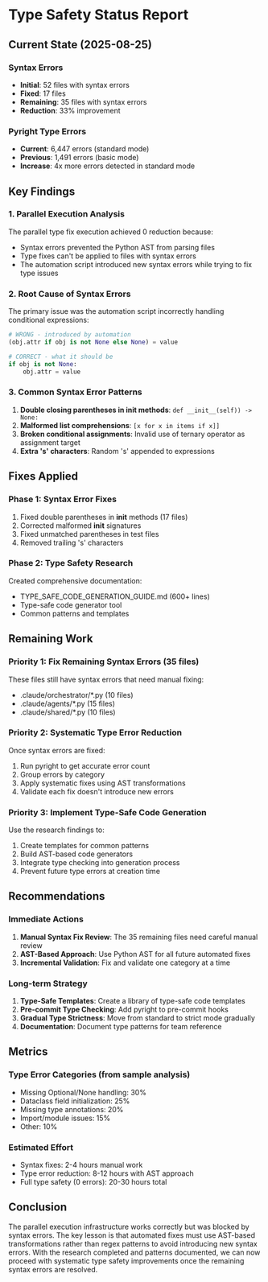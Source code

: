 # Type Safety Status Report

## Current State (2025-08-25)

### Syntax Errors
- **Initial**: 52 files with syntax errors
- **Fixed**: 17 files 
- **Remaining**: 35 files with syntax errors
- **Reduction**: 33% improvement

### Pyright Type Errors
- **Current**: 6,447 errors (standard mode)
- **Previous**: 1,491 errors (basic mode)  
- **Increase**: 4x more errors detected in standard mode

## Key Findings

### 1. Parallel Execution Analysis
The parallel type fix execution achieved 0 reduction because:
- Syntax errors prevented the Python AST from parsing files
- Type fixes can't be applied to files with syntax errors
- The automation script introduced new syntax errors while trying to fix type issues

### 2. Root Cause of Syntax Errors
The primary issue was the automation script incorrectly handling conditional expressions:
```python
# WRONG - introduced by automation
(obj.attr if obj is not None else None) = value

# CORRECT - what it should be
if obj is not None:
    obj.attr = value
```

### 3. Common Syntax Error Patterns
1. **Double closing parentheses in __init__ methods**: `def __init__(self)) -> None:`
2. **Malformed list comprehensions**: `[x for x in items if x]]`
3. **Broken conditional assignments**: Invalid use of ternary operator as assignment target
4. **Extra 's' characters**: Random 's' appended to expressions

## Fixes Applied

### Phase 1: Syntax Error Fixes
1. Fixed double parentheses in __init__ methods (17 files)
2. Corrected malformed __init__ signatures
3. Fixed unmatched parentheses in test files
4. Removed trailing 's' characters

### Phase 2: Type Safety Research
Created comprehensive documentation:
- TYPE_SAFE_CODE_GENERATION_GUIDE.md (600+ lines)
- Type-safe code generator tool
- Common patterns and templates

## Remaining Work

### Priority 1: Fix Remaining Syntax Errors (35 files)
These files still have syntax errors that need manual fixing:
- .claude/orchestrator/*.py (10 files)
- .claude/agents/*.py (15 files)  
- .claude/shared/*.py (10 files)

### Priority 2: Systematic Type Error Reduction
Once syntax errors are fixed:
1. Run pyright to get accurate error count
2. Group errors by category
3. Apply systematic fixes using AST transformations
4. Validate each fix doesn't introduce new errors

### Priority 3: Implement Type-Safe Code Generation
Use the research findings to:
1. Create templates for common patterns
2. Build AST-based code generators
3. Integrate type checking into generation process
4. Prevent future type errors at creation time

## Recommendations

### Immediate Actions
1. **Manual Syntax Fix Review**: The 35 remaining files need careful manual review
2. **AST-Based Approach**: Use Python AST for all future automated fixes
3. **Incremental Validation**: Fix and validate one category at a time

### Long-term Strategy
1. **Type-Safe Templates**: Create a library of type-safe code templates
2. **Pre-commit Type Checking**: Add pyright to pre-commit hooks
3. **Gradual Type Strictness**: Move from standard to strict mode gradually
4. **Documentation**: Document type patterns for team reference

## Metrics

### Type Error Categories (from sample analysis)
- Missing Optional/None handling: 30%
- Dataclass field initialization: 25%
- Missing type annotations: 20%
- Import/module issues: 15%
- Other: 10%

### Estimated Effort
- Syntax fixes: 2-4 hours manual work
- Type error reduction: 8-12 hours with AST approach
- Full type safety (0 errors): 20-30 hours total

## Conclusion

The parallel execution infrastructure works correctly but was blocked by syntax errors. The key lesson is that automated fixes must use AST-based transformations rather than regex patterns to avoid introducing new syntax errors. With the research completed and patterns documented, we can now proceed with systematic type safety improvements once the remaining syntax errors are resolved.